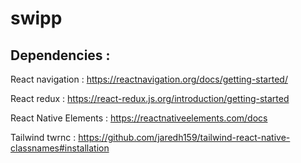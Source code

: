 # swipp

## Dependencies :

React navigation : https://reactnavigation.org/docs/getting-started/

React redux : https://react-redux.js.org/introduction/getting-started

React Native Elements : https://reactnativeelements.com/docs

Tailwind twrnc : https://github.com/jaredh159/tailwind-react-native-classnames#installation
